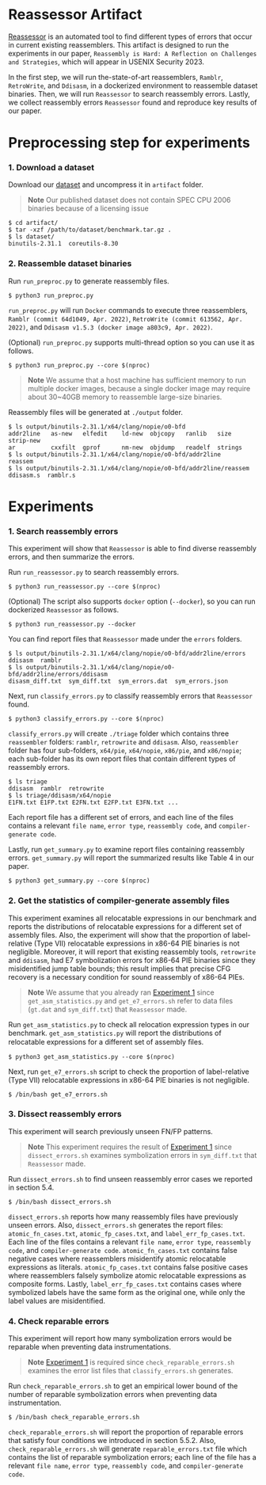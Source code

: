 Reassessor Artifact
========

[Reassessor](https://github.com/SoftSec-KAIST/Reassessor) is an automated tool
to find different types of errors that occur in current existing reassemblers.
This artifact is designed to run the experiments in our paper, `Reassembly is
Hard: A Reflection on Challenges and Strategies`, which will appear in USENIX
Security 2023.

In the first step, we will run the-state-of-art reassemblers, `Ramblr`,
`RetroWrite`, and `Ddisasm`, in a dockerized environment to reassemble dataset
binaries. Then, we will run `Reassessor` to search reassembly errors. Lastly,
we collect reassembly errors `Reassessor` found and reproduce key results of
our paper.

# Preprocessing step for experiments

### 1. Download a dataset

Download our [dataset](https://doi.org/10.5281/zenodo.7178116) and uncompress
it in `artifact` folder.
> **Note**
> Our published dataset does not contain SPEC CPU 2006 binaries because of a
> licensing issue


```
$ cd artifact/
$ tar -xzf /path/to/dataset/benchmark.tar.gz .
$ ls dataset/
binutils-2.31.1  coreutils-8.30
```

### 2. Reassemble dataset binaries

Run `run_preproc.py` to generate reassembly files.
```
$ python3 run_preproc.py
```

`run_preproc.py` will run `Docker` commands to execute three reassemblers,
`Ramblr (commit 64d1049, Apr. 2022)`, `RetroWrite (commit 613562, Apr. 2022)`,
and `Ddisasm v1.5.3 (docker image a803c9, Apr. 2022)`.

(Optional) `run_preproc.py` supports multi-thread option so you can use it as
follows.
```
$ python3 run_preproc.py --core $(nproc)
```
> **Note**
> We assume that a host machine has sufficient memory to run multiple docker
> images, because a single docker image may require about 30~40GB memory to
> reassemble large-size binaries.

Reassembly files will be generated at `./output` folder.

```
$ ls output/binutils-2.31.1/x64/clang/nopie/o0-bfd
addr2line   as-new   elfedit    ld-new  objcopy   ranlib   size     strip-new
ar          cxxfilt  gprof      nm-new  objdump   readelf  strings
$ ls output/binutils-2.31.1/x64/clang/nopie/o0-bfd/addr2line
reassem
$ ls output/binutils-2.31.1/x64/clang/nopie/o0-bfd/addr2line/reassem
ddisasm.s  ramblr.s
```

# Experiments

### 1. Search reassembly errors

This experiment will show that `Reassessor` is able to find diverse reassembly
errors, and then summarize the errors.

Run `run_reassessor.py` to search reassembly errors.

```
$ python3 run_reassessor.py --core $(nproc)
```

(Optional) The script also supports `docker` option (`--docker`), so you can
run dockerized `Reassessor` as follows.
```
$ python3 run_reassessor.py --docker
```

You can find report files that `Reassessor` made under the `errors` folders.

```
$ ls output/binutils-2.31.1/x64/clang/nopie/o0-bfd/addr2line/errors
ddisasm  ramblr
$ ls output/binutils-2.31.1/x64/clang/nopie/o0-bfd/addr2line/errors/ddisasm
disasm_diff.txt  sym_diff.txt  sym_errors.dat  sym_errors.json
```

Next, run `classify_errors.py` to classify reassembly errors that `Reassessor`
found.

```
$ python3 classify_errors.py --core $(nproc)
```

`classify_errors.py` will create `./triage` folder which contains three
`reassembler` folders:  `ramblr`, `retrowrite` and `ddisasm`.  Also,
`reassembler` folder has four sub-folders, `x64/pie`, `x64/nopie`, `x86/pie`,
and `x86/nopie`; each sub-folder has its own report files that contain
different types of reassembly errors.

```
$ ls triage
ddisasm  ramblr  retrowrite
$ ls triage/ddisasm/x64/nopie
E1FN.txt E1FP.txt E2FN.txt E2FP.txt E3FN.txt ...
```

Each report file has a different set of errors, and each line of the files
contains a relevant `file name`, `error type`, `reassembly code`, and
`compiler-generate code`.

Lastly, run  `get_summary.py` to examine report files containing reassembly
errors. `get_summary.py` will report the summarized results like Table 4 in our
paper.

```
$ python3 get_summary.py --core $(nproc)
```



### 2. Get the statistics of compiler-generate assembly files

This experiment examines all relocatable expressions in our benchmark and
reports the distributions of relocatable expressions for a different set of
assembly files. Also, the experiment will show that the proportion of
label-relative (Type VII) relocatable expressions in x86-64 PIE binaries is not
negligible. Moreover, it will report that existing reassembly tools,
`retrowrite` and `ddisasm`, had E7 symbolization errors for x86-64 PIE binaries
since they misidentified jump table bounds; this result implies that precise
CFG recovery is a necessary condition for sound reassembly of x86-64 PIEs.

> **Note**
> We assume that you already ran
> [Experiment 1](https://github.com/SoftSec-KAIST/Reassessor/tree/main/artifact#1-search-reassembly-errors)
> since `get_asm_statistics.py` and `get_e7_errors.sh` refer to data files
> (`gt.dat` and `sym_diff.txt`) that `Reassessor` made.

Run `get_asm_statistics.py` to check all relocation expression types in our
benchmark. `get_asm_statistics.py` will report the distributions of relocatable
expressions for a different set of assembly ﬁles.

```
$ python3 get_asm_statistics.py --core $(nproc)
```

Next, run `get_e7_errors.sh` script to check the proportion of label-relative
(Type VII) relocatable expressions in x86-64 PIE binaries is not negligible.

```
$ /bin/bash get_e7_errors.sh
```




### 3. Dissect reassembly errors

This experiment will search previously unseen FN/FP patterns.

> **Note**
> This experiment requires the result of
> [Experiment 1](https://github.com/SoftSec-KAIST/Reassessor/tree/main/artifact#1-search-reassembly-errors)
> since `dissect_errors.sh` examines symbolization errors in `sym_diff.txt` that
> `Reassessor` made.

Run `dissect_errors.sh` to find unseen reassembly error cases we reported in
section 5.4.

```
$ /bin/bash dissect_errors.sh
```

`dissect_errors.sh` reports how many reassembly files have previously unseen
errors. Also, `dissect_errors.sh` generates the report files:
`atomic_fn_cases.txt`, `atomic_fp_cases.txt`, and `label_err_fp_cases.txt`.
Each line of the files contains a relevant `file name`, `error type`,
`reassembly code`, and `compiler-generate code`. `atomic_fn_cases.txt` contains
false negative cases where reassemblers misidentify atomic relocatable
expressions as literals. `atomic_fp_cases.txt` contains false positive cases
where reassemblers falsely symbolize atomic relocatable expressions as
composite forms. Lastly, `label_err_fp_cases.txt` contains cases where
symbolized labels have the same form as the original one, while only the
label values are misidentified.



### 4. Check reparable errors

This experiment will report how many symbolization errors would be reparable
when preventing data instrumentations.

> **Note**
> [Experiment 1](https://github.com/SoftSec-KAIST/Reassessor/tree/main/artifact#1-search-reassembly-errors)
> is required since `check_reparable_errors.sh` examines the error list files
> that `classify_errors.sh` generates.

Run `check_reparable_errors.sh` to get an empirical lower bound of the number
of reparable symbolization errors when preventing data instrumentation.

```
$ /bin/bash check_reparable_errors.sh
```

`check_reparable_errors.sh` will report the proportion of reparable errors that
satisfy four conditions we introduced in section 5.5.2. Also,
`check_reparable_errors.sh` will generate `reparable_errors.txt` file which
contains the list of reparable symbolization errors; each line of the file has
a relevant `file name`, `error type`, `reassembly code`, and `compiler-generate
code`.

